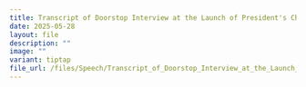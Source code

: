 ```yaml
---
title: Transcript of Doorstop Interview at the Launch of President's Challenge 2025
date: 2025-05-28
layout: file
description: ""
image: ""
variant: tiptap
file_url: /files/Speech/Transcript_of_Doorstop_Interview_at_the_Launch_of_President_s_Challenge.pdf
---
```

